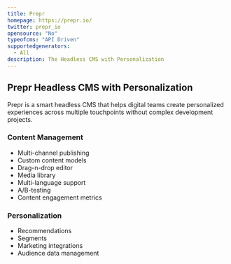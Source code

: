 ```yaml
---
title: Prepr
homepage: https://prepr.io/
twitter: prepr_io
opensource: "No"
typeofcms: "API Driven"
supportedgenerators:
  - All
description: The Headless CMS with Personalization
---
```

## Prepr Headless CMS with Personalization

Prepr is a smart headless CMS that helps digital teams create personalized experiences across multiple touchpoints without complex development projects.

### Content Management

* Multi-channel publishing
* Custom content models
* Drag-n-drop editor
* Media library
* Multi-language support
* A/B-testing
* Content engagement metrics

### Personalization

* Recommendations
* Segments
* Marketing integrations
* Audience data management
